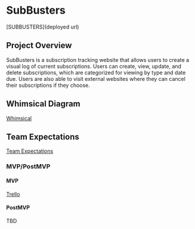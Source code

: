 

# SubBusters

[SUBBUSTERS](deployed url)

## Project Overview

SubBusters is a subscription tracking website that allows users to create a visual log of current subscriptions. Users can create, view, update, and delete subscriptions, which are categorized for viewing by type and date due. Users are also able to visit external websites where they can cancel their subscriptions if they choose. 

## Whimsical Diagram
[Whimsical](https://whimsical.com/RZmXX9ckcroVAwkvAWPSaj@VsSo8s35Uw4GTQzNygQqoh)

## Team Expectations 
[Team Expectations](https://docs.google.com/document/d/1YprgnRWCR1NIn8XgS9dgycLHxjdiYutliuyY2f4uc7E/edit?usp=sharing)

### MVP/PostMVP
#### MVP 
[Trello](https://trello.com/b/R5XTRx2G)

#### PostMVP  
TBD

